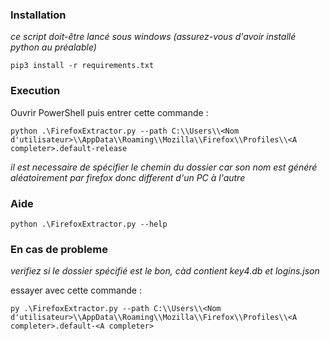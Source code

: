 ### Installation

*ce script doit-être lancé sous windows (assurez-vous d'avoir installé python au préalable)*

```
pip3 install -r requirements.txt
```
### Execution

Ouvrir PowerShell puis entrer cette commande :

```
python .\FirefoxExtractor.py --path C:\\Users\\<Nom d'utilisateur>\\AppData\\Roaming\\Mozilla\\Firefox\\Profiles\\<A completer>.default-release
```
*il est necessaire de spécifier le chemin du dossier car son nom est généré aléatoirement par firefox donc different d'un PC à l'autre* 

### Aide

```
python .\FirefoxExtractor.py --help
```
### En cas de probleme

*verifiez si le dossier spécifié est le bon, càd contient key4.db et logins.json*

essayer avec cette commande :

```
py .\FirefoxExtractor.py --path C:\\Users\\<Nom d'utilisateur>\\AppData\\Roaming\\Mozilla\\Firefox\\Profiles\\<A completer>.default-<A completer> 
```
